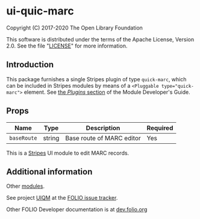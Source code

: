 # ui-quic-marc

Copyright (C) 2017-2020 The Open Library Foundation

This software is distributed under the terms of the Apache License,
Version 2.0. See the file "[LICENSE](LICENSE)" for more information.

## Introduction

This package furnishes a single Stripes plugin of type `quick-marc`,
which can be included in Stripes modules by means of a `<Pluggable
type="quick-marc">` element. See [the *Plugins*
section](https://github.com/folio-org/stripes-core/blob/master/doc/dev-guide.md#plugins)
of the Module Developer's Guide.

## Props

| Name | Type | Description | Required |
--- | --- | --- | --- |
| `baseRoute` | string | Base route of MARC editor | Yes |

This is a [Stripes](https://github.com/folio-org/stripes-core/) UI module to edit MARC records.

## Additional information

Other [modules](https://dev.folio.org/source-code/#client-side).

See project [UIQM](https://issues.folio.org/browse/UIQM)
at the [FOLIO issue tracker](https://dev.folio.org/guidelines/issue-tracker).

Other FOLIO Developer documentation is at [dev.folio.org](https://dev.folio.org/)
